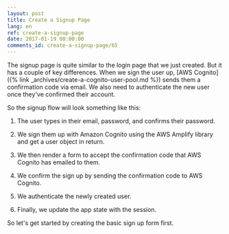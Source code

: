 ```yaml
---
layout: post
title: Create a Signup Page
lang: en
ref: create-a-signup-page
date: 2017-01-19 00:00:00
comments_id: create-a-signup-page/65
---
```


The signup page is quite similar to the login page that we just created. But it has a couple of key differences. When we sign the user up, [AWS Cognito]({% link _archives/create-a-cognito-user-pool.md %}) sends them a confirmation code via email. We also need to authenticate the new user once they've confirmed their account.

So the signup flow will look something like this:

1. The user types in their email, password, and confirms their password.

2. We sign them up with Amazon Cognito using the AWS Amplify library and get a user object in return.

3. We then render a form to accept the confirmation code that AWS Cognito has emailed to them.

4. We confirm the sign up by sending the confirmation code to AWS Cognito.

5. We authenticate the newly created user.

6. Finally, we update the app state with the session.

So let's get started by creating the basic sign up form first.
